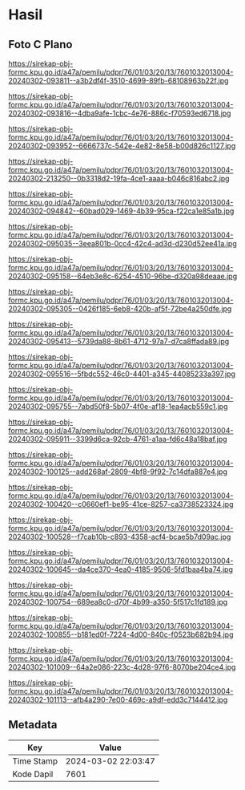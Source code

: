 # Hasil

## Foto C Plano

https://sirekap-obj-formc.kpu.go.id/a47a/pemilu/pdpr/76/01/03/20/13/7601032013004-20240302-093811--a3b2df4f-3510-4699-89fb-68108963b22f.jpg

https://sirekap-obj-formc.kpu.go.id/a47a/pemilu/pdpr/76/01/03/20/13/7601032013004-20240302-093816--4dba9afe-1cbc-4e76-886c-f70593ed6718.jpg

https://sirekap-obj-formc.kpu.go.id/a47a/pemilu/pdpr/76/01/03/20/13/7601032013004-20240302-093952--6666737c-542e-4e82-8e58-b00d826c1127.jpg

https://sirekap-obj-formc.kpu.go.id/a47a/pemilu/pdpr/76/01/03/20/13/7601032013004-20240302-213250--0b3318d2-19fa-4ce1-aaaa-b046c816abc2.jpg

https://sirekap-obj-formc.kpu.go.id/a47a/pemilu/pdpr/76/01/03/20/13/7601032013004-20240302-094842--60bad029-1469-4b39-95ca-f22ca1e85a1b.jpg

https://sirekap-obj-formc.kpu.go.id/a47a/pemilu/pdpr/76/01/03/20/13/7601032013004-20240302-095035--3eea801b-0cc4-42c4-ad3d-d230d52ee41a.jpg

https://sirekap-obj-formc.kpu.go.id/a47a/pemilu/pdpr/76/01/03/20/13/7601032013004-20240302-095158--64eb3e8c-6254-4510-96be-d320a98deaae.jpg

https://sirekap-obj-formc.kpu.go.id/a47a/pemilu/pdpr/76/01/03/20/13/7601032013004-20240302-095305--0426f185-6eb8-420b-af5f-72be4a250dfe.jpg

https://sirekap-obj-formc.kpu.go.id/a47a/pemilu/pdpr/76/01/03/20/13/7601032013004-20240302-095413--5739da88-8b61-4712-97a7-d7ca8ffada89.jpg

https://sirekap-obj-formc.kpu.go.id/a47a/pemilu/pdpr/76/01/03/20/13/7601032013004-20240302-095516--5fbdc552-46c0-4401-a345-44085233a397.jpg

https://sirekap-obj-formc.kpu.go.id/a47a/pemilu/pdpr/76/01/03/20/13/7601032013004-20240302-095755--7abd50f8-5b07-4f0e-af18-1ea4acb559c1.jpg

https://sirekap-obj-formc.kpu.go.id/a47a/pemilu/pdpr/76/01/03/20/13/7601032013004-20240302-095911--3399d6ca-92cb-4761-a1aa-fd6c48a18baf.jpg

https://sirekap-obj-formc.kpu.go.id/a47a/pemilu/pdpr/76/01/03/20/13/7601032013004-20240302-100125--add268af-2809-4bf8-9f92-7c14dfa887e4.jpg

https://sirekap-obj-formc.kpu.go.id/a47a/pemilu/pdpr/76/01/03/20/13/7601032013004-20240302-100420--c0660ef1-be95-41ce-8257-ca3738523324.jpg

https://sirekap-obj-formc.kpu.go.id/a47a/pemilu/pdpr/76/01/03/20/13/7601032013004-20240302-100528--f7cab10b-c893-4358-acf4-bcae5b7d09ac.jpg

https://sirekap-obj-formc.kpu.go.id/a47a/pemilu/pdpr/76/01/03/20/13/7601032013004-20240302-100645--da4ce370-4ea0-4185-9506-5fd1baa4ba74.jpg

https://sirekap-obj-formc.kpu.go.id/a47a/pemilu/pdpr/76/01/03/20/13/7601032013004-20240302-100754--689ea8c0-d70f-4b99-a350-5f517c1fd189.jpg

https://sirekap-obj-formc.kpu.go.id/a47a/pemilu/pdpr/76/01/03/20/13/7601032013004-20240302-100855--b181ed0f-7224-4d00-840c-f0523b682b94.jpg

https://sirekap-obj-formc.kpu.go.id/a47a/pemilu/pdpr/76/01/03/20/13/7601032013004-20240302-101009--64a2e086-223c-4d28-97f6-8070be204ce4.jpg

https://sirekap-obj-formc.kpu.go.id/a47a/pemilu/pdpr/76/01/03/20/13/7601032013004-20240302-101113--afb4a290-7e00-469c-a9df-edd3c7144412.jpg


## Metadata

| Key        | Value               |
| ---------- | ------------------- |
| Time Stamp | 2024-03-02 22:03:47 |
| Kode Dapil | 7601                |



